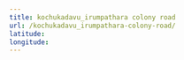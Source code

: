 ```yaml
---
title: kochukadavu_irumpathara colony road
url: /kochukadavu_irumpathara-colony-road/
latitude: 
longitude: 
---
```

